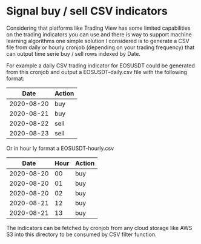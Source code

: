 # Signal buy / sell CSV indicators

Considering that platforms like Trading View has some limited capabilities on the trading indicators you can use and there is way to support machine learning algorithms one simple solution I considered is to generate a CSV file from daily or hourly cronjob (depending on your trading frequency) that can output time serie buy / sell rows indexed by Date.

For example a daily CSV trading indicator for EOSUSDT could be generated from this cronjob and output a EOSUSDT-daily.csv file with the following format:

| Date       | Action |
| ---------- | ------ |
| 2020-08-20 | buy    |
| 2020-08-21 | buy    |
| 2020-08-22 | sell   |
| 2020-08-23 | sell   |

Or in hour ly format a EOSUSDT-hourly.csv

| Date       | Hour | Action |
| ---------- | ---- | ------ |
| 2020-08-20 | 00   | buy    |
| 2020-08-20 | 01   | buy    |
| 2020-08-20 | 02   | buy    |
| 2020-08-21 | 12   | buy    |
| 2020-08-21 | 13   | buy    |

The indicators can be fetched by cronjob from any cloud storage like AWS S3 into this directory to be consumed by CSV filter function.

